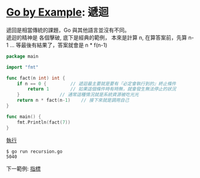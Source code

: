 # [Go by Example](../gobyexample.md): 遞迴

遞回是相當傳統的課題，Go 與其他語言並沒有不同。  
遞迴的精神是 各個擊破, 底下是經典的範例，
本來是計算 n, 在算答案前，先算 n-1 ... 等最後有結果了，答案就會是 n * f(n-1)  

``` go
package main

import "fmt"

func fact(n int) int {
    if n == 0 {			// 遞迴最主要就是要有『必定會執行到的』終止條件
        return 1		// 如果這個條件時有時無，就會發生無法停止的狀況
    }				// 通常這種情況就是系統資源被吃光光
    return n * fact(n-1)	// 接下來就是調用自己
}

func main() {
    fmt.Println(fact(7))
}
```
[執行](http://play.golang.org/p/smWim1q9ofu)

``` shell
$ go run recursion.go 
5040
```

下一範例: [指標](pointers.md)
